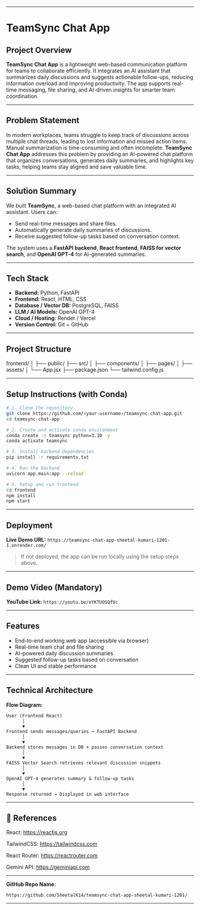 
---

# TeamSync Chat App

## Project Overview

**TeamSync Chat App** is a lightweight web-based communication platform for teams to collaborate efficiently. It integrates an AI assistant that summarizes daily discussions and suggests actionable follow-ups, reducing information overload and improving productivity. The app supports real-time messaging, file sharing, and AI-driven insights for smarter team coordination.

---

## Problem Statement

In modern workplaces, teams struggle to keep track of discussions across multiple chat threads, leading to lost information and missed action items. Manual summarization is time-consuming and often incomplete. **TeamSync Chat App** addresses this problem by providing an AI-powered chat platform that organizes conversations, generates daily summaries, and highlights key tasks, helping teams stay aligned and save valuable time.

---

## Solution Summary

We built **TeamSync**, a web-based chat platform with an integrated AI assistant. Users can:

* Send real-time messages and share files.
* Automatically generate daily summaries of discussions.
* Receive suggested follow-up tasks based on conversation context.

The system uses a **FastAPI backend**, **React frontend**, **FAISS for vector search**, and **OpenAI GPT-4** for AI-generated summaries.

---

## Tech Stack

* **Backend:** Python, FastAPI
* **Frontend:** React, HTML, CSS
* **Database / Vector DB:** PostgreSQL, FAISS
* **LLM / AI Models:** OpenAI GPT-4
* **Cloud / Hosting:** Render / Vercel
* **Version Control:** Git + GitHub

---

## Project Structure

frontend/
│
├── public/
├── src/
│   ├── components/
│   ├── pages/
│   ├── assets/
│   └── App.jsx
├── package.json
└── tailwind.config.js


---

## Setup Instructions (with Conda)

```bash
# 1. Clone the repository
git clone https://github.com/<your-username>/teamsync-chat-app.git
cd teamsync-chat-app

# 2. Create and activate conda environment
conda create -n teamsync python=3.10 -y
conda activate teamsync

# 3. Install backend dependencies
pip install -r requirements.txt

# 4. Run the backend
uvicorn app.main:app --reload

# 5. Setup and run frontend
cd frontend
npm install
npm start
```

---

## Deployment

**Live Demo URL:**
`https://teamsync-chat-app-sheetal-kumari-1201-1.onrender.com/`

> If not deployed, the app can be run locally using the setup steps above.

---

## Demo Video (Mandatory)

**YouTube Link:**
`https://youtu.be/oYKTUOSQfUc`

---

## Features

* End-to-end working web app (accessible via browser)
* Real-time team chat and file sharing
* AI-powered daily discussion summaries
* Suggested follow-up tasks based on conversation
* Clean UI and stable performance

---

## Technical Architecture

**Flow Diagram:**

```
User (Frontend React)
      │
      ▼
Frontend sends messages/queries → FastAPI Backend
      │
      ▼
Backend stores messages in DB + passes conversation context
      │
      ▼
FAISS Vector Search retrieves relevant discussion snippets
      │
      ▼
OpenAI GPT-4 generates summary & follow-up tasks
      │
      ▼
Response returned → Displayed in web interface
```
---

## 🧾 References

React: https://reactjs.org

TailwindCSS: https://tailwindcss.com

React Router: https://reactrouter.com

Gemini API: https://geminiapi.com

---

**GitHub Repo Name:**
```
https://github.com/SheetalK14/teamsync-chat-app-sheetal-kumari-1201/
```

---

